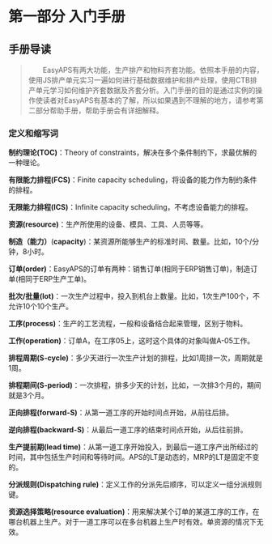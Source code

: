 # 第一部分 入门手册

## 手册导读

> &emsp;&emsp;EasyAPS有两大功能，生产排产和物料齐套功能。依照本手册的内容，使用JS排产单元实习一遍如何进行基础数据维护和排产处理，使用CTB排产单元学习如何维护齐套数据及齐套分析。入门手册的目的是通过实例的操作使读者对EasyAPS有基本的了解，所以如果遇到不理解的地方，请参考第二部分帮助手册，帮助手册会有详细解释。

<h3>定义和缩写词</h3>

**制约理论(TOC)**：Theory of constraints，解决在多个条件制约下，求最优解的一种理论。

**有限能力排程(FCS)**：Finite capacity scheduling，将设备的能力作为制约条件的排程。

**无限能力排程(ICS)**：Infinite capacity scheduling，不考虑设备能力的排程。

**资源(resource)**：生产所使用的设备、模具、工具、人员等等。

**制造（能力）**(**capacity**)：某资源所能够生产的标准时间、数量。比如，10个/分钟，8小时。

**订单(order)**：EasyAPS的订单有两种：销售订单(相同于ERP销售订单)，制造订单(相同于ERP生产工单)。

**批次/批量(lot)**：一次生产过程中，投入到机台上数量。比如，1次生产100个，不允许10个10个生产。

**工序(process)**：生产的工艺流程，一般和设备结合起来管理，区别于物料。

**工作(operation)**：订单A，在工序05上，这时这个具体的对象叫做A-05工作。

**排程周期(S-cycle)**：多少天进行一次生产计划的排程，比如1周排一次，周期就是1周。

**排程期间(S-period)**：一次排程，排多少天的计划，比如，一次排3个月的，期间就是3个月。

**正向排程(forward-S)**：从第一道工序的开始时间点开始，从前往后排。

**逆向排程(backward-S)**：从最后一道工序的结束时间点开始，从后往前排。

**生产提前期(lead time)**：从第一道工序开始投入，到最后一道工序产出所经过的时间，其中包括生产时间和等待时间。APS的LT是动态的，MRP的LT是固定不变的。

**分派规则(Dispatching rule)**：定义工作的分派先后顺序，可以定义一组分派规则键。

**资源选择策略(resource evaluation)**：用来解决某个订单的某道工序的工作，在哪台机器上生产。对于一道工序可以在多台机器上生产时有效。单资源的情况下无效。
